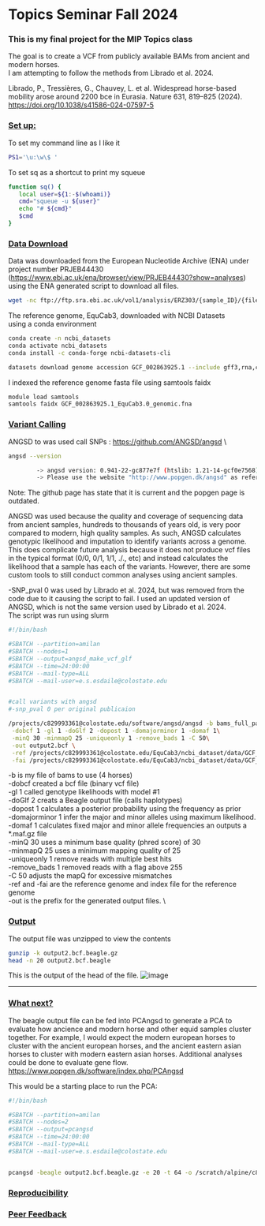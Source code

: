 # Topics Seminar Fall 2024
### This is my final project for the MIP Topics class

The goal is to create a VCF from publicly available BAMs from ancient and modern horses.\
I am attempting to follow the methods from Librado et al. 2024.

Librado, P., Tressières, G., Chauvey, L. et al. Widespread horse-based mobility arose around 2200 bce in Eurasia. Nature 631, 819–825 (2024). https://doi.org/10.1038/s41586-024-07597-5

### <ins>Set up:</ins>
 To set my command line as I like it 
 ``` bash  
 PS1='\u:\w\$ '  
 ```
 
To set sq as a shortcut to print my squeue
 ``` bash   
 function sq() {   
    local user=${1:-$(whoami)}   
    cmd="squeue -u ${user}"   
    echo "# ${cmd}"   
    $cmd   
}   
```

### <ins>Data Download</ins>
Data was downloaded from the European Nucleotide Archive (ENA) under project number PRJEB44430 (https://www.ebi.ac.uk/ena/browser/view/PRJEB44430?show=analyses) using the ENA generated script to download all files.

``` bash
wget -nc ftp://ftp.sra.ebi.ac.uk/vol1/analysis/ERZ303/{sample_ID}/{file_name}
```

The reference genome, EquCab3, downloaded with NCBI Datasets \
using a conda environment 
``` bash    
conda create -n ncbi_datasets  
conda activate ncbi_datasets  
conda install -c conda-forge ncbi-datasets-cli  

datasets download genome accession GCF_002863925.1 --include gff3,rna,cds,protein,genome,seq-report   
```

I indexed the reference genome fasta file using samtools faidx
``` bash
module load samtools
samtools faidx GCF_002863925.1_EquCab3.0_genomic.fna
```

### <ins>Variant Calling</ins>
ANGSD to was used call SNPs : https://github.com/ANGSD/angsd   \
``` bash
angsd --version

        -> angsd version: 0.941-22-gc877e7f (htslib: 1.21-14-gcf0e7568) build(Oct 30 2024 12:15:14)
        -> Please use the website "http://www.popgen.dk/angsd" as reference
```
Note: The github page has state that it is current and the popgen page is outdated.

ANGSD was used because the quality and coverage of sequencing data from ancient samples, hundreds to thousands of years old, is very poor compared to modern, high quality samples. As such, ANGSD calculates genotypic likelihood and imputation to identify variants across a genome. This does complicate future analysis because it does not produce vcf files in the typical format (0/0, 0/1, 1/1, ./., etc) and instead calculates the likelihood that a sample has each of the variants. However, there are some custom tools to still conduct common analyses using ancient samples. 


-SNP_pval 0 was used by Librado et al. 2024, but was removed from the code due to it 
causing the script to fail. I used an updated version of ANGSD, which is not the same version 
used by Librado et al. 2024. \
The script was run using slurm
``` bash
#!/bin/bash

#SBATCH --partition=amilan
#SBATCH --nodes=1
#SBATCH --output=angsd_make_vcf_glf
#SBATCH --time=24:00:00
#SBATCH --mail-type=ALL
#SBATCH --mail-user=e.s.esdaile@colostate.edu


#call variants with angsd
#-snp_pval 0 per original publicaion

/projects/c829993361@colostate.edu/software/angsd/angsd -b bams_full_path_test10.txt\
 -dobcf 1 -gl 1 -doGlf 2 -dopost 1 -domajorminor 1 -domaf 1\
 -minQ 30 -minmapQ 25 -uniqueonly 1 -remove_bads 1 -C 50\
 -out output2.bcf \
 -ref /projects/c829993361@colostate.edu/EquCab3/ncbi_dataset/data/GCF_002863925.1/GCF_002863925.1_EquCab3.0_genomic_Chr_names.fna\
 -fai /projects/c829993361@colostate.edu/EquCab3/ncbi_dataset/data/GCF_002863925.1/GCF_002863925.1_EquCab3.0_genomic_Chr_names.fna.fai
```

-b is my file of bams to use (4 horses) \
-dobcf created a bcf file (binary vcf file) \
-gl 1 called genotype likelihoods with model #1 \
-doGlf 2 creats a Beagle output file (calls haplotypes) \
-dopost 1 calculates a posterior probability using the frequency as prior \
-domajorminor 1 infer the major and minor alleles using maximum likelihood. \
-domaf 1 calculates fixed major and minor allele frequencies an outputs a *.maf.gz file \
-minQ 30 uses a minimum base quality (phred score) of 30 \
-minmapQ 25 uses a minimum mapping quality of 25 \
-uniqueonly 1 remove reads with multiple best hits \
-remove_bads 1 removed reads with a flag above 255 \
-C 50 adjusts the mapQ for excessive mismatches \
-ref and -fai are the reference genome and index file for the reference genome \
-out is the prefix for the generated output files. \


### <ins>Output</ins>
The output file was unzipped to view the contents
``` bash
gunzip -k output2.bcf.beagle.gz
head -n 20 output2.bcf.beagle
```
This is the output of the head of the file. 
![image](https://github.com/user-attachments/assets/1543fabe-f80e-4c5c-aa42-9e94c65a80c2)

---------------------------------------------------------------------------------

### <ins> What next? </ins>
The beagle output file can be fed into PCAngsd to generate a PCA to evaluate how ancience and modern horse and other equid samples cluster together. For example, I would expect the modern european horses to cluster with the ancient european horses, and the ancient eastern asian horses to cluster with modern eastern asian horses. Additional analyses could be done to evaluate gene flow. 
https://www.popgen.dk/software/index.php/PCAngsd

This would be a starting place to run the PCA:
``` bash
#!/bin/bash

#SBATCH --partition=amilan
#SBATCH --nodes=2
#SBATCH --output=pcangsd
#SBATCH --time=24:00:00
#SBATCH --mail-type=ALL
#SBATCH --mail-user=e.s.esdaile@colostate.edu


pcangsd -beagle output2.bcf.beagle.gz -e 20 -t 64 -o /scratch/alpine/c829993361@colostate.edu/ancient_horses/PCA_output_20241125
```

### <ins>Reproducibility</ins>

### <ins> Peer Feedback </ins>


